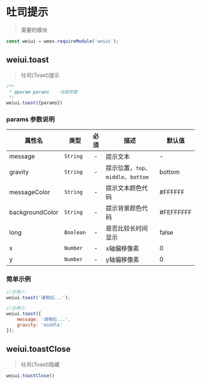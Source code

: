 # 吐司提示

> 需要的模块

```js
const weiui = weex.requireModule('weiui');
```

## weiui.toast

> 吐司(Toast)提示

```js
/**
 * @param params    详细参数
 */
weiui.toast({params})
```

### params 参数说明

| 属性名 | 类型 | 必须 | 描述 | 默认值 |
| --- | --- | :-: | --- | --- |
| message | `String` | - | 提示文本 | - |
| gravity | `String` | - | 提示位置，`top`、`middle`、`bottom` | bottom |
| messageColor | `String` | - | 提示文本颜色代码 | #FFFFFF |
| backgroundColor | `String` | - | 提示背景颜色代码 | #FEFFFFFF |
| long | `Boolean` | - | 是否比较长时间显示 | false |
| x | `Number` | - | x轴偏移像素 | 0 |
| y | `Number` | - | y轴偏移像素 | 0 |

### 简单示例

```js
//示例①
weiui.toast('请稍后...');

//示例②
weiui.toast({
    message: '请稍后...',
    gravity: 'middle'
});
```

## weiui.toastClose

> 吐司(Toast)隐藏

```js
weiui.toastClose()
```


